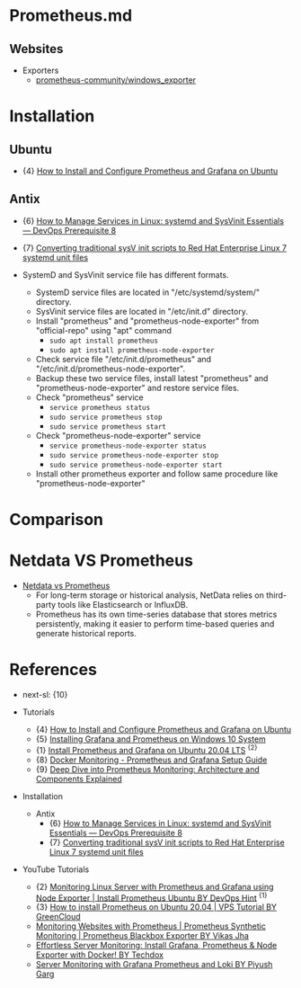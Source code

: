 # Prometheus.md

## Websites

* Exporters
  * [prometheus-community/windows_exporter](https://github.com/prometheus-community/windows_exporter)

# Installation

## Ubuntu

* {4} [How to Install and Configure Prometheus and Grafana on Ubuntu](https://www.linode.com/docs/guides/how-to-install-prometheus-and-grafana-on-ubuntu/)

## Antix

* {6} [How to Manage Services in Linux: systemd and SysVinit Essentials — DevOps Prerequisite 8](https://medium.com/@iAadiDev/how-to-manage-services-in-linux-systemd-and-sysvinit-essentials-devops-prerequisite-8-3224508041bb)
* {7} [Converting traditional sysV init scripts to Red Hat Enterprise Linux 7 systemd unit files](https://www.redhat.com/en/blog/converting-traditional-sysv-init-scripts-red-hat-enterprise-linux-7-systemd-unit-files)

* SystemD and SysVinit service file has different formats.
  * SystemD service files are located in "/etc/systemd/system/" directory.
  * SysVinit service files are located in "/etc/init.d" directory.
  * Install "prometheus" and "prometheus-node-exporter" from "official-repo" using "apt" command
    * `sudo apt install prometheus`
    * `sudo apt install prometheus-node-exporter`
  * Check service file "/etc/init.d/prometheus" and "/etc/init.d/prometheus-node-exporter".
  * Backup these two service files, install latest "prometheus" and "prometheus-node-exporter" and restore service files.
  * Check "prometheus" service
    * `service prometheus status`
    * `sudo service prometheus stop`
    * `sudo service prometheus start`
  * Check "prometheus-node-exporter" service
    * `service prometheus-node-exporter status`
    * `sudo service prometheus-node-exporter stop`
    * `sudo service prometheus-node-exporter start`
  * Install other prometheus exporter and follow same procedure like "prometheus-node-exporter"

# Comparison

# Netdata VS Prometheus

* [Netdata vs Prometheus](https://stackshare.io/stackups/netdata-vs-prometheus)
  * For long-term storage or historical analysis, NetData relies on third-party tools like Elasticsearch or InfluxDB.
  * Prometheus has its own time-series database that stores metrics persistently, making it easier to perform time-based queries and generate historical reports.

# References

* next-sl: {10}

* Tutorials
  * {4} [How to Install and Configure Prometheus and Grafana on Ubuntu](https://www.linode.com/docs/guides/how-to-install-prometheus-and-grafana-on-ubuntu/)
  * {5} [Installing Grafana and Prometheus on Windows 10 System](https://medium.com/@pinaki.pm/installing-grafana-and-prometheus-on-windows-10-system-f55d67eb356c)
  * {1} [Install Prometheus and Grafana on Ubuntu 20.04 LTS](https://www.fosstechnix.com/install-prometheus-and-grafana-on-ubuntu/) <sup>{2}</sup>
  * {8} [Docker Monitoring - Prometheus and Grafana Setup Guide](https://signoz.io/guides/how-to-monitor-docker-containers-with-prometheus-and-grafana/)
  * {9} [Deep Dive into Prometheus Monitoring: Architecture and Components Explained](https://abhiraj2001.medium.com/deep-dive-into-prometheus-monitoring-architecture-and-components-explained-d7b33cbe40db)

* Installation

  * Antix
    * {6} [How to Manage Services in Linux: systemd and SysVinit Essentials — DevOps Prerequisite 8](https://medium.com/@iAadiDev/how-to-manage-services-in-linux-systemd-and-sysvinit-essentials-devops-prerequisite-8-3224508041bb)
    * {7} [Converting traditional sysV init scripts to Red Hat Enterprise Linux 7 systemd unit files](https://www.redhat.com/en/blog/converting-traditional-sysv-init-scripts-red-hat-enterprise-linux-7-systemd-unit-files)

* YouTube Tutorials
  * {2} [Monitoring Linux Server with Prometheus and Grafana using Node Exporter | Install Prometheus Ubuntu BY DevOps Hint](https://www.youtube.com/watch?v=DuYnPOq4D6w) <sup>{1}</sup>
  * {3} [How to install Prometheus on Ubuntu 20.04 | VPS Tutorial BY GreenCloud](https://www.youtube.com/watch?v=tXIjm_0QQpk)
  * [Monitoring Websites with Prometheus | Prometheus Synthetic Monitoring | Prometheus Blackbox Exporter BY Vikas Jha](https://www.youtube.com/watch?v=HbaiglWbhR0)
  * [Effortless Server Monitoring: Install Grafana, Prometheus & Node Exporter with Docker! BY Techdox](https://www.youtube.com/watch?v=yrscZ-kGc_Y)
  * [Server Monitoring with Grafana Prometheus and Loki BY Piyush Garg](https://www.youtube.com/watch?v=ddZjhv66o_o)
